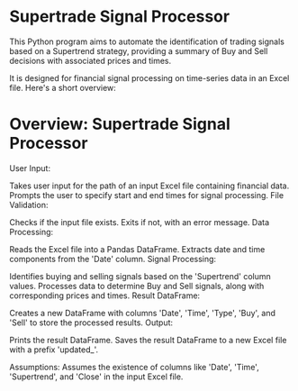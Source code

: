 # Supertrade Signal Processor

This Python program aims to automate the identification of trading signals based on a Supertrend strategy, providing a summary of Buy and Sell decisions with associated prices and times.

It is designed for financial signal processing on time-series data in an Excel file. Here's a short overview:

# Overview: Supertrade Signal Processor

User Input:

Takes user input for the path of an input Excel file containing financial data.
Prompts the user to specify start and end times for signal processing.
File Validation:

Checks if the input file exists. Exits if not, with an error message.
Data Processing:

Reads the Excel file into a Pandas DataFrame.
Extracts date and time components from the 'Date' column.
Signal Processing:

Identifies buying and selling signals based on the 'Supertrend' column values.
Processes data to determine Buy and Sell signals, along with corresponding prices and times.
Result DataFrame:

Creates a new DataFrame with columns 'Date', 'Time', 'Type', 'Buy', and 'Sell' to store the processed results.
Output:

Prints the result DataFrame.
Saves the result DataFrame to a new Excel file with a prefix 'updated_'.

Assumptions:
Assumes the existence of columns like 'Date', 'Time', 'Supertrend', and 'Close' in the input Excel file.
